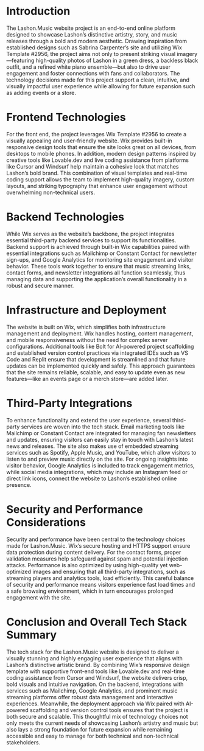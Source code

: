 # Introduction

The Lashon.Music website project is an end-to-end online platform designed to showcase Lashon’s distinctive artistry, story, and music releases through a bold and modern aesthetic. Drawing inspiration from established designs such as Sabrina Carpenter’s site and utilizing Wix Template #2956, the project aims not only to present striking visual imagery—featuring high-quality photos of Lashon in a green dress, a backless black outfit, and a refined white piano ensemble—but also to drive user engagement and foster connections with fans and collaborators. The technology decisions made for this project support a clean, intuitive, and visually impactful user experience while allowing for future expansion such as adding events or a store.

# Frontend Technologies

For the front end, the project leverages Wix Template #2956 to create a visually appealing and user-friendly website. Wix provides built-in responsive design tools that ensure the site looks great on all devices, from desktops to mobile phones. In addition, modern design patterns inspired by creative tools like Lovable.dev and live coding assistance from platforms like Cursor and Windsurf help maintain a cohesive look that matches Lashon’s bold brand. This combination of visual templates and real-time coding support allows the team to implement high-quality imagery, custom layouts, and striking typography that enhance user engagement without overwhelming non-technical users.

# Backend Technologies

While Wix serves as the website’s backbone, the project integrates essential third-party backend services to support its functionalities. Backend support is achieved through built-in Wix capabilities paired with essential integrations such as Mailchimp or Constant Contact for newsletter sign-ups, and Google Analytics for monitoring site engagement and visitor behavior. These tools work together to ensure that music streaming links, contact forms, and newsletter integrations all function seamlessly, thus managing data and supporting the application’s overall functionality in a robust and secure manner.

# Infrastructure and Deployment

The website is built on Wix, which simplifies both infrastructure management and deployment. Wix handles hosting, content management, and mobile responsiveness without the need for complex server configurations. Additional tools like Bolt for AI-powered project scaffolding and established version control practices via integrated IDEs such as VS Code and Replit ensure that development is streamlined and that future updates can be implemented quickly and safely. This approach guarantees that the site remains reliable, scalable, and easy to update even as new features—like an events page or a merch store—are added later.

# Third-Party Integrations

To enhance functionality and extend the user experience, several third-party services are woven into the tech stack. Email marketing tools like Mailchimp or Constant Contact are integrated for managing fan newsletters and updates, ensuring visitors can easily stay in touch with Lashon’s latest news and releases. The site also makes use of embedded streaming services such as Spotify, Apple Music, and YouTube, which allow visitors to listen to and preview music directly on the site. For ongoing insights into visitor behavior, Google Analytics is included to track engagement metrics, while social media integrations, which may include an Instagram feed or direct link icons, connect the website to Lashon’s established online presence.

# Security and Performance Considerations

Security and performance have been central to the technology choices made for Lashon.Music. Wix’s secure hosting and HTTPS support ensure data protection during content delivery. For the contact forms, proper validation measures help safeguard against spam and potential injection attacks. Performance is also optimized by using high-quality yet web-optimized images and ensuring that all third-party integrations, such as streaming players and analytics tools, load efficiently. This careful balance of security and performance means visitors experience fast load times and a safe browsing environment, which in turn encourages prolonged engagement with the site.

# Conclusion and Overall Tech Stack Summary

The tech stack for the Lashon.Music website is designed to deliver a visually stunning and highly engaging user experience that aligns with Lashon’s distinctive artistic brand. By combining Wix’s responsive design template with supportive front-end tools like Lovable.dev and real-time coding assistance from Cursor and Windsurf, the website delivers crisp, bold visuals and intuitive navigation. On the backend, integrations with services such as Mailchimp, Google Analytics, and prominent music streaming platforms offer robust data management and interactive experiences. Meanwhile, the deployment approach via Wix paired with AI-powered scaffolding and version control tools ensures that the project is both secure and scalable. This thoughtful mix of technology choices not only meets the current needs of showcasing Lashon’s artistry and music but also lays a strong foundation for future expansion while remaining accessible and easy to manage for both technical and non-technical stakeholders.
